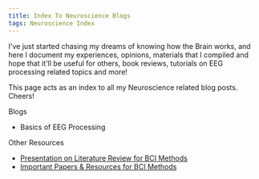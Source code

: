```yaml
---
title: Index To Neuroscience Blogs
tags: Neuroscience Index 
---
```


I've just started chasing my dreams of knowing how the Brain works, and here I document my experiences, opinions, materials that I compiled and hope that it'll be useful for others, book reviews, tutorials on EEG processing related topics and more! 

This page acts as an index to all my Neuroscience related blog posts. Cheers!

Blogs

*  Basics of EEG Processing

Other Resources

*  [Presentation on Literature Review for BCI Methods](https://docs.google.com/presentation/d/19kr5f3Rwwn4Pc4YIsnixwIbD6GLoSjiooqboLyWCxnk/edit?usp=sharing) 
*  [Important Papers & Resources for BCI Methods ](https://docs.google.com/document/d/1glOhWwQarUy8XJbW9pgj6Xm4ajsMUDQc5L7hyp8WZso/edit?usp=sharing) 

	

